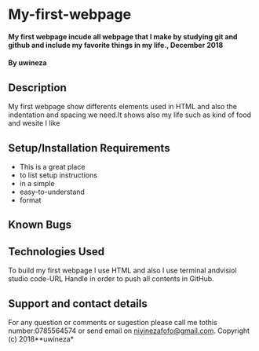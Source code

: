 # My-first-webpage
#### My first webpage incude all webpage that I make by studying git and github and include my favorite things in my life., December 2018
#### By **uwineza**
## Description
My first webpage show differents elements used in HTML and also the indentation and spacing we need.It shows also my life such as kind of food and wesite I like
## Setup/Installation Requirements
* This is a great place
* to list setup instructions
* in a simple
* easy-to-understand
* format
## Known Bugs
## Technologies Used
To build my first webpage I use HTML and also I use terminal andvisiol studio code-URL Handle in order to push all contents in GitHub.
## Support and contact details
For any question or comments or sugestion please call me tothis number:0785564574 or send email on niyinezafofo@gmail.com.
Copyright (c) 2018**uwineza*
